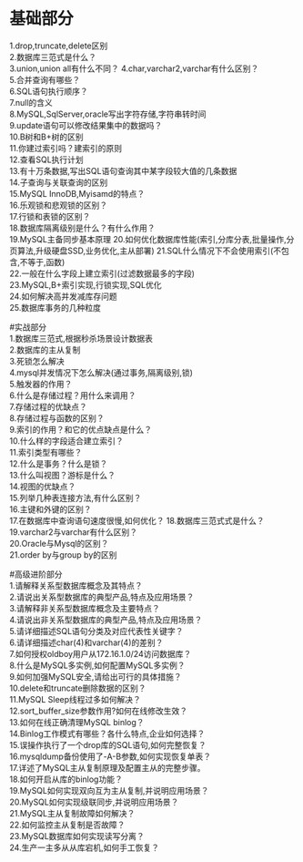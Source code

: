 # 基础部分  
1.drop,truncate,delete区别  
2.数据库三范式是什么？  
3.union,union all有什么不同？
4.char,varchar2,varchar有什么区别？  
5.合并查询有哪些？  
6.SQL语句执行顺序？  
7.null的含义  
8.MySQL,SqlServer,oracle写出字符存储,字符串转时间  
9.update语句可以修改结果集中的数据吗？  
10.B树和B+树的区别  
11.你建过索引吗？建索引的原则  
12.查看SQL执行计划  
13.有十万条数据,写出SQL语句查询其中某字段较大值的几条数据  
14.子查询与关联查询的区别  
15.MySQL InnoDB,Myisamd的特点？  
16.乐观锁和悲观锁的区别？  
17.行锁和表锁的区别？  
18.数据库隔离级别是什么？有什么作用？  
19.MySQL主备同步基本原理
20.如何优化数据库性能(索引,分库分表,批量操作,分页算法,升级硬盘SSD,业务优化,主从部署)
21.SQL什么情况下不会使用索引(不包含,不等于,函数)  
22.一般在什么字段上建立索引(过滤数据最多的字段)  
23.MySQL,B+索引实现,行锁实现,SQL优化  
24.如何解决高并发减库存问题  
25.数据库事务的几种粒度  

#实战部分  
1.数据库三范式,根据秒杀场景设计数据表  
2.数据库的主从复制  
3.死锁怎么解决  
4.mysql并发情况下怎么解决(通过事务,隔离级别,锁)  
5.触发器的作用？  
6.什么是存储过程？用什么来调用？  
7.存储过程的优缺点？  
8.存储过程与函数的区别？  
9.索引的作用？和它的优点缺点是什么？  
10.什么样的字段适合建立索引？  
11.索引类型有哪些？  
12.什么是事务？什么是锁？  
13.什么叫视图？游标是什么？  
14.视图的优缺点？  
15.列举几种表连接方法,有什么区别？  
16.主键和外键的区别？  
17.在数据库中查询语句速度很慢,如何优化？
18.数据库三范式式是什么？  
19.varchar2与varchar有什么区别？  
20.Oracle与Mysql的区别？  
21.order by与group by的区别  

#高级进阶部分  
1.请解释关系型数据库概念及其特点？  
2.请说出关系型数据库的典型产品,特点及应用场景？  
3.请解释非关系型数据库概念及主要特点？  
4.请说出非关系型数据库的典型产品,特点及应用场景？  
5.请详细描述SQL语句分类及对应代表性关键字？  
6.请详细描述char(4)和varchar(4)的差别？  
7.如何授权oldboy用户从172.16.1.0/24访问数据库？  
8.什么是MySQL多实例,如何配置MySQL多实例？  
9.如何加强MySQL安全,请给出可行的具体措施？  
10.delete和truncate删除数据的区别？  
11.MySQL Sleep线程过多如何解决？  
12.sort_buffer_size参数作用?如何在线修改生效？  
13.如何在线正确清理MySQL binlog？  
14.Binlog工作模式有哪些？各什么特点,企业如何选择？  
15.误操作执行了一个drop库的SQL语句,如何完整恢复？  
16.mysqldump备份使用了-A-B参数,如何实现恢复单表？  
17.详述了MySQL主从复制原理及配置主从的完整步骤。  
18.如何开启从库的binlog功能？  
19.MySQL如何实现双向互为主从复制,并说明应用场景？  
20.MySQL如何实现级联同步,并说明应用场景？  
21.MySQL主从复制故障如何解决？  
22.如何监控主从复制是否故障？  
23.MySQL数据库如何实现读写分离？  
24.生产一主多从从库宕机,如何手工恢复？ 